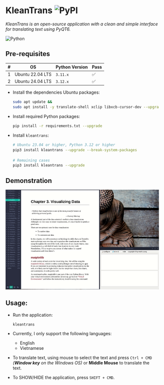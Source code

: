 # KleanTrans ![PyPI](https://img.shields.io/pypi/v/kleantrans?label=kleantrans)

_KleanTrans is an open-source application with a clean and simple interface for translating text using PyQT6._

![Python](https://img.shields.io/badge/python-3670A0?style=for-the-badge&logo=python&logoColor=ffdd54)

## Pre-requisites

| # | OS               | Python Version | Pass |
|---|------------------|----------------|------|
| 1 | Ubuntu 22.04 LTS | `3.11.x`       | ✅    |
| 2 | Ubuntu 24.04 LTS | `3.12.x`       | ✅    |

- Install the dependencies Ubuntu packages:
  ```bash
  sudo apt update &&
  sudo apt install -y translate-shell xclip libxcb-cursor-dev --upgrade
  ```

- Install required Python packages:
  ```bash
  pip install -r requirements.txt --upgrade
  ```

- Install `kleantrans`:
  ```bash
  # Ubuntu 23.04 or higher, Python 3.12 or higher
  pip3 install kleantrans --upgrade --break-system-packages
  
  # Remaining cases
  pip3 install kleantrans --upgrade
  ```

## Demonstration

![](kleantrans.gif)

## Usage:
- Run the application:
  ```bash
  kleantrans
  ```
- Currently, I only support the following languages:
  - English
  - Vietnamese

- To translate text, using mouse to select the text and press `Ctrl + CMD` _(**Window key** on the Windows OS)_ or **Middle Mouse** to translate the text.

- To SHOW/HIDE the application, press `SHIFT + CMD`.